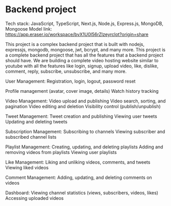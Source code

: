 # Backend project

Tech stack: JavaScript, TypeScript, Next.js, Node.js, Express.js, MongoDB, Mongoose
Model link: https://app.eraser.io/workspace/bvX1U0I56rZlzeyrclot?origin=share

This project is a complex backend project that is built with nodejs, expressjs, mongodb, mongoose, jwt, bcrypt, and many more. This project is a complete backend project that has all the features that a backend project should have. We are building a complete video hosting website similar to youtube with all the features like login, signup, upload video, like, dislike, comment, reply, subscribe, unsubscribe, and many more.

User Management:
Registration, login, logout, password reset

Profile management (avatar, cover image, details)
Watch history tracking

Video Management:
Video upload and publishing
Video search, sorting, and pagination
Video editing and deletion
Visibility control (publish/unpublish)

Tweet Management:
Tweet creation and publishing
Viewing user tweets
Updating and deleting tweets

Subscription Management:
Subscribing to channels
Viewing subscriber and subscribed channel lists

Playlist Management:
Creating, updating, and deleting playlists
Adding and removing videos from playlists
Viewing user playlists

Like Management:
Liking and unliking videos, comments, and tweets
Viewing liked videos

Comment Management:
Adding, updating, and deleting comments on videos

Dashboard:
Viewing channel statistics (views, subscribers, videos, likes)
Accessing uploaded videos

